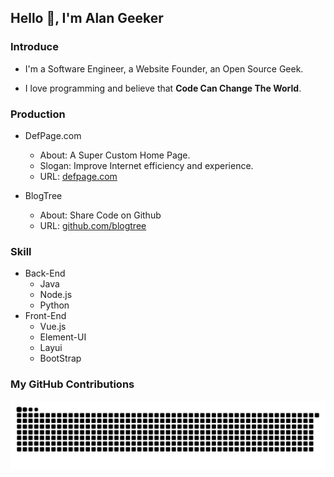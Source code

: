 <!--
**AlanGeeker/AlanGeeker** is a ✨ _special_ ✨ repository because its `README.md` (this file) appears on your GitHub profile.

Here are some ideas to get you started:

- 🔭 I’m currently working on ...
- 🌱 I’m currently learning ...
- 👯 I’m looking to collaborate on ...
- 🤔 I’m looking for help with ...
- 💬 Ask me about ...
- 📫 How to reach me: ...
- 😄 Pronouns: ...
- ⚡ Fun fact: ...
-->


## Hello 👋, I'm Alan Geeker

### Introduce
- I'm a Software Engineer, a Website Founder, an Open Source Geek.

- I love programming and believe that **Code Can Change The World**.

### Production
- DefPage.com
  - About: A Super Custom Home Page.
  - Slogan: Improve Internet efficiency and experience.
  - URL: [defpage.com](https://defpage.com/)

- BlogTree
  - About: Share Code on Github
  - URL: [github.com/blogtree](https://github.com/blogtree)


### Skill
- Back-End
  - Java
  - Node.js
  - Python
- Front-End
  - Vue.js
  - Element-UI
  - Layui
  - BootStrap

### My GitHub Contributions
![](https://raw.githubusercontent.com/AlanGeeker/AlanGeeker/main/statics/github-contribution-grid-snake.svg)